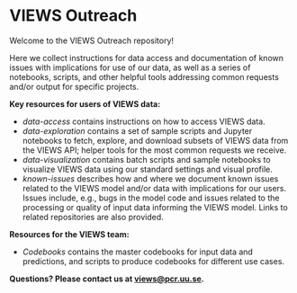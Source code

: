 # VIEWS Outreach

Welcome to the VIEWS Outreach repository!

Here we collect instructions for data access and documentation of known issues with implications for use of our data, as well as a series of notebooks, scripts, and other helpful tools addressing common requests and/or output for specific projects.  

**Key resources for users of VIEWS data:**

- *data-access* contains instructions on how to access VIEWS data.
- *data-exploration* contains a set of sample scripts and Jupyter notebooks to fetch, explore, and download subsets of VIEWS data from the VIEWS API; helper tools for the most common requests we receive.
- *data-visualization* contains batch scripts and sample notebooks to visualize VIEWS data using our standard settings and visual profile. 
- *known-issues* describes how and where we document known issues related to the VIEWS model and/or data with implications for our users. Issues include, e.g., bugs in the model code and issues related to the processing or quality of input data informing the VIEWS model. Links to related repositories are also provided.

**Resources for the VIEWS team:**
- *Codebooks* contains the master codebooks for input data and predictions, and scripts to produce codebooks for different use cases. 

**Questions? Please contact us at [views@pcr.uu.se](mailto:views@pcr.uu.se).**
